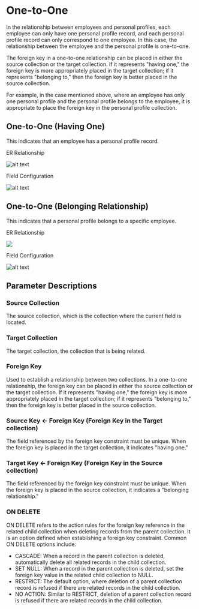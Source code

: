 # One-to-One

In the relationship between employees and personal profiles, each employee can only have one personal profile record, and each personal profile record can only correspond to one employee. In this case, the relationship between the employee and the personal profile is one-to-one.

The foreign key in a one-to-one relationship can be placed in either the source collection or the target collection. If it represents "having one," the foreign key is more appropriately placed in the target collection; if it represents "belonging to," then the foreign key is better placed in the source collection.

For example, in the case mentioned above, where an employee has only one personal profile and the personal profile belongs to the employee, it is appropriate to place the foreign key in the personal profile collection.

## One-to-One (Having One)

This indicates that an employee has a personal profile record.

ER Relationship

![alt text](https://static-docs.nocobase.com/4359e128936bbd7c9ff51bcff1d646dd.png)

Field Configuration

![alt text](https://static-docs.nocobase.com/7665a87e094b4fb50c9426a108f87105.png)

## One-to-One (Belonging Relationship)

This indicates that a personal profile belongs to a specific employee.

ER Relationship

![](https://static-docs.nocobase.com/31e7cc3e630220cf1e98753ca24ac72d.png)

Field Configuration

![alt text](https://static-docs.nocobase.com/4f09eeb3c7717d61a349842da43c187c.png)

## Parameter Descriptions

### Source Collection

The source collection, which is the collection where the current field is located.

### Target Collection

The target collection, the collection that is being related.

### Foreign Key

Used to establish a relationship between two collections. In a one-to-one relationship, the foreign key can be placed in either the source collection or the target collection. If it represents "having one," the foreign key is more appropriately placed in the target collection; if it represents "belonging to," then the foreign key is better placed in the source collection.

### Source Key <- Foreign Key (Foreign Key in the Target collection)

The field referenced by the foreign key constraint must be unique. When the foreign key is placed in the target collection, it indicates "having one."

### Target Key <- Foreign Key (Foreign Key in the Source collection)

The field referenced by the foreign key constraint must be unique. When the foreign key is placed in the source collection, it indicates a "belonging relationship."

### ON DELETE

ON DELETE refers to the action rules for the foreign key reference in the related child collection when deleting records from the parent collection. It is an option defined when establishing a foreign key constraint. Common ON DELETE options include:

- CASCADE: When a record in the parent collection is deleted, automatically delete all related records in the child collection.
- SET NULL: When a record in the parent collection is deleted, set the foreign key value in the related child collection to NULL.
- RESTRICT: The default option, where deletion of a parent collection record is refused if there are related records in the child collection.
- NO ACTION: Similar to RESTRICT, deletion of a parent collection record is refused if there are related records in the child collection.
